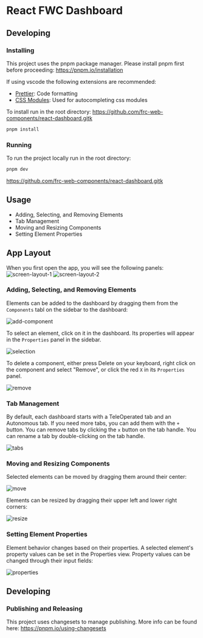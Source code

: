 # React FWC Dashboard

## Developing

### Installing

This project uses the pnpm package manager. Please install pnpm first before proceeding: https://pnpm.io/installation

If using vscode the following extensions are recommended:

- [Prettier](https://marketplace.visualstudio.com/items?itemName=esbenp.prettier-vscode): Code formatting
- [CSS Modules](https://marketplace.visualstudio.com/items?itemName=clinyong.vscode-css-modules): Used for autocompleting css modules

To install run in the root directory:
https://github.com/frc-web-components/react-dashboard.gitk

```bash
pnpm install
```

### Running

To run the project locally run in the root directory:

```bash
pnpm dev
```

https://github.com/frc-web-components/react-dashboard.gitk

## Usage

- Adding, Selecting, and Removing Elements
- Tab Management
- Moving and Resizing Components
- Setting Element Properties

## App Layout

When you first open the app, you will see the following panels:
![screen-layout-1](./docs/img/layout01.png)
![screen-layout-2](./docs/img/layout02.png)

### Adding, Selecting, and Removing Elements

Elements can be added to the dashboard by dragging them from the `Components` tabl on the sidebar to the dashboard:

![add-component](./docs/img/addComponent.gif)

To select an element, click on it in the dashboard. Its properties will appear in the `Properties` panel in the sidebar.

![selection](./docs/img/selection.png)

To delete a component, either press Delete on your keyboard, right click on the component and select "Remove", or click the red `X` in its `Properties` panel.

![remove](./docs/img/remove.gif)

### Tab Management

By default, each dashboard starts with a TeleOperated tab and an Autonomous tab. If you need more tabs, you can add them with the `+` button. You can remove tabs by clicking the `x` button on the tab handle. You can rename a tab by double-clicking on the tab handle.

![tabs](./docs/img/tabs.gif)

### Moving and Resizing Components

Selected elements can be moved by dragging them around their center:

![move](./docs/img/move.gif)

Elements can be resized by dragging their upper left and lower right corners:

![resize](./docs/img/resize.gif)

### Setting Element Properties

Element behavior changes based on their properties. A selected element's property values can be set in the Properties view. Property values can be changed through their input fields:

![properties](./docs/img/properties.gif)

## Developing

### Publishing and Releasing

This project uses changesets to manage publishing. More info can be found here: https://pnpm.io/using-changesets
